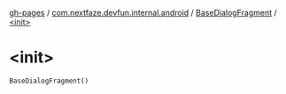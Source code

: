 [gh-pages](../../index.md) / [com.nextfaze.devfun.internal.android](../index.md) / [BaseDialogFragment](index.md) / [&lt;init&gt;](./-init-.md)

# &lt;init&gt;

`BaseDialogFragment()`